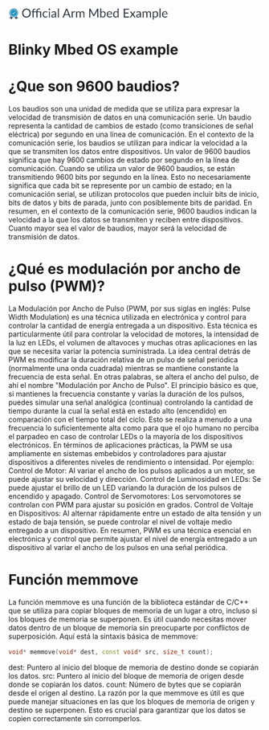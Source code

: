![](./resources/official_armmbed_example_badge.png)
# Blinky Mbed OS example

# **¿Que son 9600 baudios?**
Los baudios son una unidad de medida que se utiliza para expresar la velocidad de transmisión de datos en una comunicación serie. Un baudio representa la cantidad de cambios de estado (como transiciones de señal eléctrica) por segundo en una línea de comunicación.
En el contexto de la comunicación serie, los baudios se utilizan para indicar la velocidad a la que se transmiten los datos entre dispositivos. Un valor de 9600 baudios significa que hay 9600 cambios de estado por segundo en la línea de comunicación.
Cuando se utiliza un valor de 9600 baudios, se están transmitiendo 9600 bits por segundo en la línea. Esto no necesariamente significa que cada bit se represente por un cambio de estado; en la comunicación serial, se utilizan protocolos que pueden incluir bits de inicio, bits de datos y bits de parada, junto con posiblemente bits de paridad.
En resumen, en el contexto de la comunicación serie, 9600 baudios indican la velocidad a la que los datos se transmiten y reciben entre dispositivos. Cuanto mayor sea el valor de baudios, mayor será la velocidad de transmisión de datos.

# **¿Qué es modulación por ancho de pulso (PWM)?**
La Modulación por Ancho de Pulso (PWM, por sus siglas en inglés: Pulse Width Modulation) es una técnica utilizada en electrónica y control para controlar la cantidad de energía entregada a un dispositivo. Esta técnica es particularmente útil para controlar la velocidad de motores, la intensidad de la luz en LEDs, el volumen de altavoces y muchas otras aplicaciones en las que se necesita variar la potencia suministrada.
La idea central detrás de PWM es modificar la duración relativa de un pulso de señal periódica (normalmente una onda cuadrada) mientras se mantiene constante la frecuencia de esta señal. En otras palabras, se altera el ancho del pulso, de ahí el nombre "Modulación por Ancho de Pulso".
El principio básico es que, si mantienes la frecuencia constante y varías la duración de los pulsos, puedes simular una señal analógica (continua) controlando la cantidad de tiempo durante la cual la señal está en estado alto (encendido) en comparación con el tiempo total del ciclo. Esto se realiza a menudo a una frecuencia lo suficientemente alta como para que el ojo humano no perciba el parpadeo en caso de controlar LEDs o la mayoría de los dispositivos electrónicos.
En términos de aplicaciones prácticas, la PWM se usa ampliamente en sistemas embebidos y controladores para ajustar dispositivos a diferentes niveles de rendimiento o intensidad. Por ejemplo:
Control de Motor: Al variar el ancho de los pulsos aplicados a un motor, se puede ajustar su velocidad y dirección.
Control de Luminosidad en LEDs: Se puede ajustar el brillo de un LED variando la duración de los pulsos de encendido y apagado.
Control de Servomotores: Los servomotores se controlan con PWM para ajustar su posición en grados.
Control de Voltaje en Dispositivos: Al alternar rápidamente entre un estado de alta tensión y un estado de baja tensión, se puede controlar el nivel de voltaje medio entregado a un dispositivo.
En resumen, PWM es una técnica esencial en electrónica y control que permite ajustar el nivel de energía entregado a un dispositivo al variar el ancho de los pulsos en una señal periódica.

# **Función memmove**
La función memmove es una función de la biblioteca estándar de C/C++ que se utiliza para copiar bloques de memoria de un lugar a otro, incluso si los bloques de memoria se superponen. Es útil cuando necesitas mover datos dentro de un bloque de memoria sin preocuparte por conflictos de superposición.
Aquí está la sintaxis básica de memmove:
```c++
void* memmove(void* dest, const void* src, size_t count);
```
dest: Puntero al inicio del bloque de memoria de destino donde se copiarán los datos.
src: Puntero al inicio del bloque de memoria de origen desde donde se copiarán los datos.
count: Número de bytes que se copiarán desde el origen al destino.
La razón por la que memmove es útil es que puede manejar situaciones en las que los bloques de memoria de origen y destino se superponen. Esto es crucial para garantizar que los datos se copien correctamente sin corromperlos.
